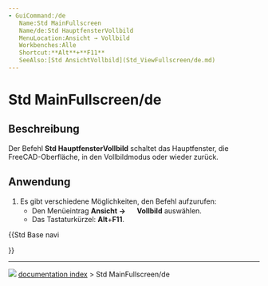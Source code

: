 ```yaml
---
- GuiCommand:/de
   Name:Std MainFullscreen
   Name/de:Std HauptfensterVollbild
   MenuLocation:Ansicht → Vollbild
   Workbenches:Alle
   Shortcut:**Alt**+**F11**
   SeeAlso:[Std AnsichtVollbild](Std_ViewFullscreen/de.md)
---
```


# Std MainFullscreen/de

## Beschreibung

Der Befehl **Std HauptfensterVollbild** schaltet das Hauptfenster, die FreeCAD-Oberfläche, in den Vollbildmodus oder wieder zurück.

## Anwendung

1.  Es gibt verschiedene Möglichkeiten, den Befehl aufzurufen:
    -   Den Menüeintrag **Ansicht → <img src="images/Std_MainFullscreen.svg" width=16px> Vollbild** auswählen.
    -   Das Tastaturkürzel: **Alt**+**F11**.





{{Std Base navi

}}



---
![](images/Right_arrow.png) [documentation index](../README.md) > Std MainFullscreen/de
